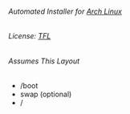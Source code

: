 ###### Automated Installer for [Arch Linux](https://www.archlinux.org)
###### License: [TFL](https://github.com/nic0lae/TrueFreeLicense)

###### Assumes This Layout
- /boot
- swap (optional)
- /